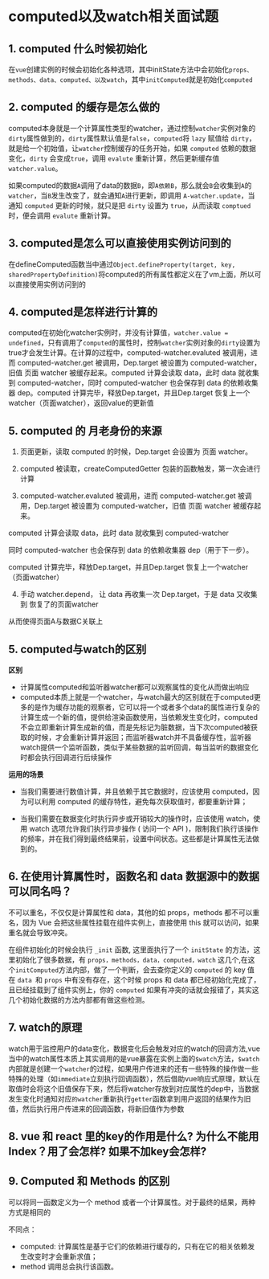 # computed以及watch相关面试题

## 1. computed 什么时候初始化

在`vue`创建实例的时候会初始化各种选项，其中initState方法中会初始化`props、methods、data、computed、以及watch`，其中`initComputed`就是初始化`computed`

## 2. computed 的缓存是怎么做的

computed本身就是一个计算属性类型的watcher，通过控制`watcher`实例对象的`dirty`属性做到的，`dirty`属性默认值是`false`，`computed`将 `lazy` 赋值给 `dirty`，就是给一个初始值，让`watcher`控制缓存的任务开始，如果 `computed` 依赖的数据变化，`dirty` 会变成`true`，调用 `evalute` 重新计算，然后更新缓存值 `watcher.value`。

如果computed的数据`A`调用了data的数据`B`，即`A依赖B`，那么就会`B`会收集到`A`的`watcher`，当`B`发生改变了，就会通知`A`进行更新，即调用 `A-watcher.update`，当通知 `computed` 更新的时候，就只是把 `dirty` 设置为 `true`，从而读取 `comptued` 时，便会调用 `evalute` 重新计算。

## 3. computed是怎么可以直接使用实例访问到的

在defineComputed函数当中通过`Object.defineProperty(target, key, sharedPropertyDefinition)`将computed的所有属性都定义在了vm上面，所以可以直接使用实例访问到的

## 4. computed是怎样进行计算的

computed在初始化watcher实例时，并没有计算值，`watcher.value = undefined`，只有调用了`computed`的属性时，控制`watcher`实例对象的`dirty`设置为true才会发生计算。在计算的过程中，computed-watcher.evaluted 被调用，进而 computed-watcher.get 被调用，Dep.target 被设置为 computed-watcher，旧值 页面 watcher 被缓存起来。computed 计算会读取 data，此时 data 就收集到 computed-watcher，同时 computed-watcher 也会保存到 data 的依赖收集器 dep。computed 计算完毕，释放Dep.target，并且Dep.target 恢复上一个watcher（页面watcher），返回value的更新值

## 5. computed 的 月老身份的来源

1. 页面更新，读取 computed 的时候，Dep.target 会设置为 页面 watcher。

2. computed 被读取，createComputedGetter 包装的函数触发，第一次会进行计算

3. computed-watcher.evaluted 被调用，进而 computed-watcher.get 被调用，Dep.target 被设置为 computed-watcher，旧值 页面 watcher 被缓存起来。

computed 计算会读取 data，此时 data 就收集到 computed-watcher

同时 computed-watcher 也会保存到 data 的依赖收集器 dep（用于下一步）。

computed 计算完毕，释放Dep.target，并且Dep.target 恢复上一个watcher（页面watcher）

4. 手动 watcher.depend， 让 data 再收集一次 Dep.target，于是 data 又收集到 恢复了的页面watcher

从而使得页面A与数据C关联上


## 5. computed与watch的区别

**区别**

+ 计算属性computed和监听器watcher都可以观察属性的变化从而做出响应
+ computed本质上就是一个watcher，与watch最大的区别就在于computed更多的是作为缓存功能的观察者，它可以将一个或者多个data的属性进行复杂的计算生成一个新的值，提供给渲染函数使用，当依赖发生变化时，computed不会立即重新计算生成新的值，而是先标记为脏数据，当下次computed被获取的时候，才会重新计算并返回；而监听器watch并不具备缓存性，监听器watch提供一个监听函数，类似于某些数据的监听回调，每当监听的数据变化时都会执行回调进行后续操作

**运用的场景**

+ 当我们需要进行数值计算，并且依赖于其它数据时，应该使用 computed，因为可以利用 computed 的缓存特性，避免每次获取值时，都要重新计算；
  
+ 当我们需要在数据变化时执行异步或开销较大的操作时，应该使用 watch，使用 watch 选项允许我们执行异步操作 ( 访问一个 API )，限制我们执行该操作的频率，并在我们得到最终结果前，设置中间状态。这些都是计算属性无法做到的。

## 6. 在使用计算属性时，函数名和 data 数据源中的数据可以同名吗？

不可以重名，不仅仅是计算属性和 data，其他的如 props，methods 都不可以重名，因为 Vue 会把这些属性挂载在组件实例上，直接使用 this 就可以访问，如果重名就会导致冲突。

在组件初始化的时候会执行 `_init` 函数, 这里面执行了一个 `initState` 的方法，这里初始化了很多数据，有 `props，methods，data，computed，watch` 这几个,在这个`initComputed`方法内部，做了一个判断，会去查你定义的 `computed` 的 key 值在 `data `和 `props` 中有没有存在，这个时候 props 和 data 都已经初始化完成了，且已经挂载到了组件实例上，你的 `computed` 如果有冲突的话就会报错了，其实这几个初始化数据的方法内部都有做这些检测。

## 7. watch的原理

watch用于监控用户的data变化，数据变化后会触发对应的watch的回调方法,vue当中的watch属性本质上其实调用的是vue暴露在实例上面的`$watch`方法，`$watch`内部就是创建一个`watcher`的过程，如果用户传进来的还有一些特殊的操作做一些特殊的处理（如`immediate`立刻执行回调函数），然后借助vue响应式原理，默认在取值时会将这个旧值保存下来，然后将watcher存放到对应属性的dep中，当数据发生变化时通知对应`的watcher`重新执行`getter`函数拿到用户返回的结果作为旧值，然后执行用户传进来的回调函数，将新旧值作为参数

## 8. vue 和 react 里的key的作用是什么? 为什么不能用Index？用了会怎样? 如果不加key会怎样?

## 9. Computed 和 Methods 的区别

可以将同一函数定义为一个 method 或者一个计算属性。对于最终的结果，两种方式是相同的

不同点：

+ computed: 计算属性是基于它们的依赖进行缓存的，只有在它的相关依赖发生改变时才会重新求值；
+ method 调用总会执行该函数。

